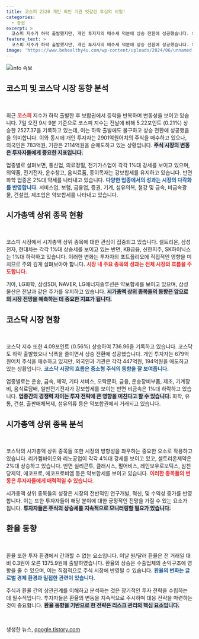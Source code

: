 ```yaml
---
title: 코스피 2520 개인 외인 기관 엇갈린 투심의 비밀!
categories:
  - 증권
excerpt: >
  코스피 지수가 하락 출발했지만, 개인 투자자의 매수세 덕분에 상승 전환에 성공했습니다. 외국인 매도세가 지속되는 가운데 통신업과 의료정밀 업종이 강세를 보이고 있습니다. 코스닥도 비슷한 흐름을 보이며 리노공업 등의 상승이 두드러집니다.
feature_text: >
  코스피 지수가 하락 출발했지만, 개인 투자자의 매수세 덕분에 상승 전환에 성공했습니다. 외국인 매도세가 지속되는 가운데 통신업과 의료정밀 업종이 강세를 보이고 있습니다. 코스닥도 비슷한 흐름을 보이며 리노공업 등의 상승이 두드러집니다.
image: 'https://www.behealthy4u.com/wp-content/uploads/2024/06/unnamed-file.png'
---
```


<p><img src="https://www.behealthy4u.com/wp-content/uploads/2024/06/unnamed-file.png" alt="info 속보" /></p>

<h2 data-ke-size="size26">코스피 및 코스닥 시장 동향 분석</h2>

<p data-ke-size="size16">&nbsp;</p>

<p>최근 <b><span style="color: #ee2323;">코스피</span></b> 지수가 하락 출발한 후 보합권에서 등락을 반복하며 변동성을 보이고 있습니다. 7일 오전 9시 9분 기준으로 코스피 지수는 전날에 비해 5.22포인트 (0.21%) 상승한 2527.37을 기록하고 있는데, 이는 하락 출발에도 불구하고 상승 전환에 성공했음을 의미합니다. 이와 동시에 개인 투자자는 2901억원어치의 주식을 매수하고 있으나, 외국인은 783억원, 기관은 2114억원을 순매도하고 있는 상황입니다. <b><span style="background-color: #21538527;">주식 시장의 변동은 투자자들에게 중요한 지표입니다.</span></b></p>

<p>업종별로 살펴보면, 통신업, 의료정밀, 전기가스업이 각각 1%대 강세를 보이고 있으며, 의약품, 전기전자, 운수창고, 음식료품, 종이목재는 강보합세를 유지하고 있습니다. 반면 화학 업종은 2%대 약세를 나타내고 있습니다. <b><span style="color: #1a5490;">다양한 업종에서의 성과는 시장의 다각화를 반영합니다.</span></b> 서비스업, 보험, 금융업, 증권, 기계, 섬유의복, 철강 및 금속, 비금속광물, 건설업, 제조업은 약보합세를 나타내고 있습니다.</p>

<h2 data-ke-size="size26">시가총액 상위 종목 현황</h2>

<p data-ke-size="size16">&nbsp;</p>

<p>코스피 시장에서 시가총액 상위 종목에 대한 관심이 집중되고 있습니다. 셀트리온, 삼성전자, 현대차는 각각 1%대 상승세를 보이고 있는 반면, KB금융, 신한지주, SK하이닉스는 1%대 하락하고 있습니다. 이러한 변화는 투자자의 포트폴리오에 직접적인 영향을 미치므로 주의 깊게 살펴보아야 합니다. <b><span style="color: #ee2323;">시장 내 주요 종목의 성과는 전체 시장의 흐름을 주도합니다.</span></b></p>

<p>기아, LG화학, 삼성SDI, NAVER, LG에너지솔루션은 약보합세를 보이고 있으며, 삼성물산은 전날과 같은 주가를 유지하고 있습니다. <b><span style="background-color: #21538527;">시가총액 상위 종목들의 동향은 앞으로의 시장 전망을 예측하는 데 중요한 지표가 됩니다.</span></b></p>

<h2 data-ke-size="size26">코스닥 시장 현황</h2>

<p data-ke-size="size16">&nbsp;</p>

<p>코스닥 지수 또한 4.09포인트 (0.56%) 상승하여 736.96을 기록하고 있습니다. 코스닥도 하락 출발했으나 낙폭을 줄이면서 상승 전환에 성공했습니다. 개인 투자자는 679억원어치 주식을 매수하고 있지만, 외국인과 기관은 각각 447억원, 194억원을 매도하고 있는 상황입니다. <b><span style="color: #1a5490;">코스닥 시장의 흐름은 중소형 주식의 동향을 잘 보여줍니다.</span></b></p>

<p>업종별로는 운송, 금속, 제약, 기타 서비스, 오락문화, 금융, 운송장비부품, 제조, 기계장비, 음식료담배, 일반전기전자가 강보합세를 보이는 반면 비금속은 1%대 하락하고 있습니다. <b><span style="background-color: #21538527;">업종간의 경쟁력 차이는 투자 전략에 큰 영향을 미친다고 할 수 있습니다.</span></b> 화학, 유통, 건설, 출판매체복제, 섬유의류 등은 약보합권에서 거래되고 있습니다.</p>

<h2 data-ke-size="size26">시가총액 상위 종목 분석</h2>

<p data-ke-size="size16">&nbsp;</p>

<p>코스닥의 시가총액 상위 종목들 또한 시장의 방향성을 좌우하는 중요한 요소로 작용하고 있습니다. 리가켐바이오와 리노공업이 각각 4%대 강세를 보이고 있고, 셀트리온제약은 2%대 상승하고 있습니다. 반면 실리콘투, 클래시스, 펄어비스, 레인보우로보틱스, 삼천당제약, 에코프로, 에코프로비엠 등은 약보합세를 보이고 있습니다. <b><span style="color: #ee2323;">이러한 종목들의 변동은 투자자들에게 매력적일 수 있습니다.</span></b></p>

<p>시가총액 상위 종목들의 성장은 시장의 전반적인 연구개발, 혁신, 및 수익성 증가를 반영합니다. 이는 또한 투자자들이 해당 분야에 대한 긍정적인 전망을 가질 수 있는 요소가 됩니다. <b><span style="background-color: #21538527;">투자자들은 주식의 상승세를 지속적으로 모니터링할 필요가 있습니다.</span></b></p>

<h2 data-ke-size="size26">환율 동향</h2>

<p data-ke-size="size16">&nbsp;</p>

<p>환율 또한 투자 환경에서 간과할 수 없는 요소입니다. 이날 원/달러 환율은 전 거래일 대비 0.3원이 오른 1375.9원에 출발하였습니다. 환율의 상승은 수출업체의 손익구조에 영향을 줄 수 있으며, 이는 직접적으로 주식 시장에 반영될 수 있습니다. <b><span style="color: #1a5490;">환율의 변화는 글로벌 경제 환경과 밀접한 관련이 있습니다.</span></b></p>

<p>주식과 환율 간의 상관관계를 이해하고 분석하는 것은 장기적인 투자 전략을 수립하는 데 필수적입니다. 투자자들은 환율의 변동을 지속적으로 주시하며 대응 전략을 마련하는 것이 중요합니다. <b><span style="background-color: #21538527;">환율 동향을 기반으로 한 전략은 리스크 관리의 핵심 요소입니다.</span></b></p>

<p data-ke-size="size16">&nbsp;</p>
생생한 뉴스, <a href="https://qoogle.tistory.com" rel="dofollow">qoogle.tistory.com</a>


